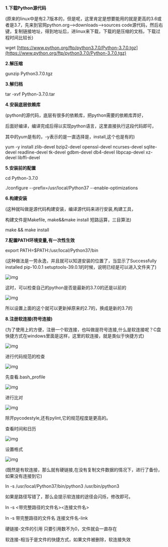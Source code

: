 **1.下载Python源代码**

(原来的linux中是有2.7版本的，但是呢，这里肯定是想要能用的就是更高的3.6或者是3.7，先来到官网python.org-->downloads-->sources code源代码，然后右键，复制链接地址，得到地址后，进linux来下载，下载的是压缩的文档，下载过程时间比较长)

wget [https://www.python.org/ftp/python3.7.0/Python-3.7.0.tgz](https://www.python.org/ftp/python3.7.0/Python-3.7.0.tgz)

 

**2.解压缩**

gunzip Python3.7.0.tgz



**3.解归档**

tar -xvf Python-3.7.0.tar

 

**4.安装底层依赖库**

(python的源代码，底层有很多的依赖库，把python需要的依赖库弄好，

后面好编译，编译完成后得以实现python语言，这里直接执行这段代码即可，

其中的yum是有的，-y表示的是一直选择是，install,这个也是有的)

yum -y install zlib-devel bzip2-devel openssl-devel ncurses-devel sqlite-devel readline-devel tk-devel gdbm-devel db4-devel libpcap-devel xz-devel libffi-devel

 

**5.安装前的配置**

cd Python-3.7.0

./configure --prefix=/usr/local/Python37 --enable-optimizations

 

**6.构建安装**

(这种就叫做是源代码构建安装，编译源代码来进行安装,构建工具，

构建文件是Makefile, make&&make install 短路运算，三目算法)

make && make install

 

**7.配置PATH环境变量,有一次性生效**

export PATH=$PATH:/usr/local/Python37/bin

(这种做法是一劳永逸，并且就可以知道安装的位置了，当显示了Successfully installed pip-10.0.1 setuptools-39.0.1的时候，说明已经是可以进入文件夹了)

![img](file:///C:\Users\ADMINI~1\AppData\Local\Temp\ksohtml\wps6569.tmp.jpg) 

 

这时，可以检查自己的python是否是最新的3.7.0的还是以前的

![img](file:///C:\Users\ADMINI~1\AppData\Local\Temp\ksohtml\wps6579.tmp.jpg) 

所以设置上面的这个就可以更新掉原来的2.7的，换成是新的3.7的

 

 

**8.注册软连接(符号连接)**

(为了使用上的方便，注册一个软连接，也叫做是符号连接,什么是软连接呢？C盘快捷方式在windows里面是这样，这里的软连接，就是类似于快捷方式)

 

![img](file:///C:\Users\ADMINI~1\AppData\Local\Temp\ksohtml\wps657A.tmp.jpg) 

 

进行代码规范的检查

![img](file:///C:\Users\ADMINI~1\AppData\Local\Temp\ksohtml\wps657B.tmp.jpg) 

 

先查看.bash_profile

![img](file:///C:\Users\ADMINI~1\AppData\Local\Temp\ksohtml\wps657C.tmp.jpg) 

 

进行比对

![img](file:///C:\Users\ADMINI~1\AppData\Local\Temp\ksohtml\wps658D.tmp.jpg) 

除开pycodestyle,还有pylint,它的规范程度是更高的。

 

查看时间和日历

![img](file:///C:\Users\ADMINI~1\AppData\Local\Temp\ksohtml\wps658E.tmp.jpg) 

 

设置格式

![img](file:///C:\Users\ADMINI~1\AppData\Local\Temp\ksohtml\wps658F.tmp.jpg) 

 

(既然是有软连接，那么就有硬链接,在没有复制文件数据的情况下，进行了备份，如果没有连接到它)

ln -s /usr/local/Python37/bin/python3 /usr/bin/python3

如果是路径写错了，那么会提示软连接的途径会闪烁，修改即可。

ln -s <带完整路径的文件名><连接文件名>

ln -s   带完整路径的文件名 连接文件名-link

硬链接-文件的引用 只要引用数不为0，文件就会一直存在

软连接-相当于是文件的快捷方式，如果文件被删除，软连接失效

 

 